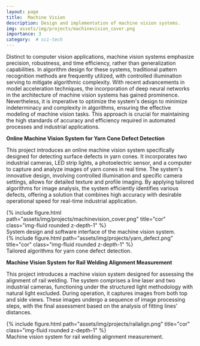 ```yaml
---
layout: page
title:  Machine Vision
description: Design and implementation of machine vision systems.
img: assets/img/projects/machinevision_cover.png
importance: 3
category:  # sci-tech
---
```


Distinct to computer vision applications, machine vision systems emphasize precision, robustness, and time efficiency, rather than generalization capabilities. In algorithm design for these systems, traditional pattern recognition methods are frequently utilized, with controlled illumination serving to mitigate algorithmic complexity. With recent advancements in model acceleration techniques, the incorporation of deep neural networks in the architecture of machine vision systems has gained prominence. Nevertheless, it is imperative to optimize the system's design to minimize indeterminacy and complexity in algorithms, ensuring the effective modeling of machine vision tasks. This approach is crucial for maintaining the high standards of accuracy and efficiency required in automated processes and industrial applications.

**Online Machine Vision System for Yarn Cone Defect Detection**

This project introduces an online machine vision system specifically designed for detecting surface defects in yarn cones. It incorporates two industrial cameras, LED strip lights, a photoelectric sensor, and a computer to capture and analyze images of yarn cones in real time. The system's innovative design, involving controlled illumination and specific camera settings, allows for detailed texture and profile imaging. By applying tailored algorithms for image analysis, the system efficiently identifies various defects, offering a solution that combines high accuracy with desirable operational speed for real-time industrial application.

<div class="row">
    <div class="col-sm mt-3 mt-md-0">
        {% include figure.html path="assets/img/projects/machinevision_cover.png" title="cor" class="img-fluid rounded z-depth-1" %}
    </div>
</div>
<div class="caption">
    System design and software interface of the machine vision system.
</div>

<div class="row">
    <div class="col-sm mt-3 mt-md-0">
        {% include figure.html path="assets/img/projects/yarn_defect.png" title="cor" class="img-fluid rounded z-depth-1" %}
    </div>
</div>
<div class="caption">
    Tailored algorithms for yarn cone defect detection.
</div>


**Machine Vision System for Rail Welding Alignment Measurement**

This project introduces a machine vision system designed for assessing the alignment of rail welding. The system comprises a line laser and two industrial cameras, functioning under the structured light methodology with natural light excluded. During operation, it captures images from both top and side views. These images undergo a sequence of image processing steps, with the final assessment based on the analysis of fitting lines' distances.

<div class="row">
    <div class="col-sm mt-3 mt-md-0">
        {% include figure.html path="assets/img/projects/railalign.png" title="cor" class="img-fluid rounded z-depth-1" %}
    </div>
</div>
<div class="caption">
    Machine vision system for rail welding alignment measurement.
</div>